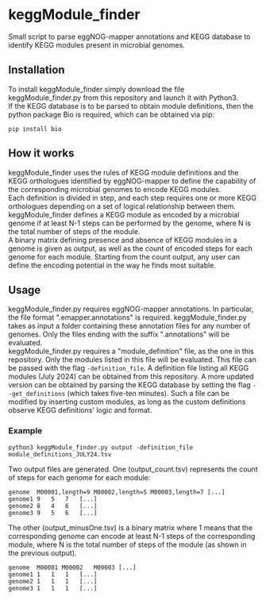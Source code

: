# keggModule_finder
Small script to parse eggNOG-mapper annotations and KEGG database to identify KEGG modules present in microbial genomes.
## Installation
To install keggModule_finder simply download the file keggModule_finder.py from this repository and launch it with Python3.  
If the KEGG database is to be parsed to obtain module definitions, then the python package Bio is required, which can be obtained via pip:
```
pip install bio
```
## How it works
keggModule_finder uses the rules of KEGG module definitions and the KEGG orthologues identified by eggNOG-mapper to define the capability of the corresponding microbial genomes to encode KEGG modules.  
Each definition is divided in step, and each step requires one or more KEGG orthologues depending on a set of logical relationship between them. keggModule_finder defines a KEGG module as encoded by a microbial genome if at least N-1 steps can be performed by the genome, where N is the total number of steps of the module.  
A binary matrix defining presence and absence of KEGG modules in a genome is given as output, as well as the count of encoded steps for each genome for each module.
Starting from the count output, any user can define the encoding potential in the way he finds most suitable.
## Usage
keggModule_finder.py requires eggNOG-mapper annotations. In particular, the file format ".emapper.annotations" is required. keggModule_finder.py takes as input a folder containing these annotation files for any number of genomes. Only the files ending with the suffix ".annotations" will be evaluated.  
keggModule_finder.py requires a "module_definition" file, as the one in this repository. Only the modules listed in this file will be evaluated. This file can be passed with the flag ```-definition_file```. A definition file listing all KEGG modules (July 2024) can be obtained from this repository. A more updated version can be obtained by parsing the KEGG database by setting the flag ```--get_definitions``` (which takes five-ten minutes). Such a file can be modified by inserting custom modules, as long as the custom definitions observe KEGG definitions' logic and format.
### Example
```
python3 keggModule_finder.py output -definition_file module_definitions_JULY24.tsv
```
Two output files are generated. One (output_count.tsv) represents the count of steps for each genome for each module:
```
genome	M00001,length=9	M00002,length=5	M00003,length=7 [...]
genome1	9	5	7   [...]
genome2	8	4	6   [...]
genome3	9	5	6   [...]
```
The other (output_minusOne.tsv) is a binary matrix where 1 means that the corresponding genome can encode at least N-1 steps of the corresponding module, where N is the total number of steps of the module (as shown in the previous output).
```
genome	M00001 M00002	M00003 [...]
genome1	1	1	1   [...]
genome2	1	1	1   [...]
genome3	1	1	1   [...]
```
